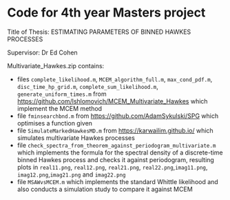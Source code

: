 # Code for 4th year Masters project
Title of Thesis: ESTIMATING PARAMETERS OF BINNED HAWKES PROCESSES

Supervisor: Dr Ed Cohen

Multivariate_Hawkes.zip contains:
- files `complete_likelihood.m`, `MCEM_algorithm_full.m`, `max_cond_pdf.m`, `disc_time_hp_grid.m`, `complete_sum_likelihood.m`, `generate_uniform_times.m` from https://github.com/lshlomovich/MCEM_Multivariate_Hawkes which implement the MCEM method
- file `fminsearchbnd.m` from https://github.com/AdamSykulski/SPG which optimises a function given
- file `SimulateMarkedHawkesMD.m` from https://karwailim.github.io/ which simulates multivariate Hawkes processes
- file `check_spectra_from_theorem_against_periodogram_multivariate.m` which implements the formula for the spectral density of a discrete-time binned Hawkes process and checks it against periodogram, resulting plots in `real11.png`, `real12.png`, `real21.png`, `real22.png`,`imag11.png`, `imag12.png`,`imag21.png` and `imag22.png`
- file `MSAWvsMCEM.m` which implements the standard Whittle likelihood and also conducts a simulation study to compare it against MCEM
